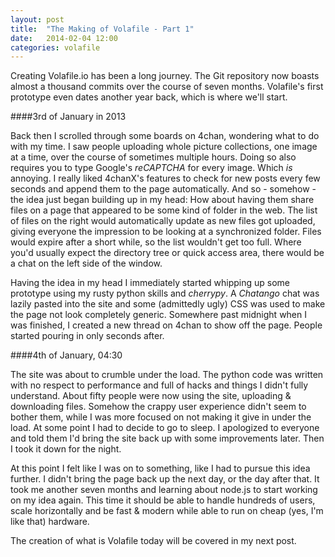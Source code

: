 ```yaml
---
layout: post
title:  "The Making of Volafile - Part 1"
date:   2014-02-04 12:00
categories: volafile
---
```


Creating Volafile.io has been a long journey. The Git repository now boasts almost a
thousand commits over the course of seven months. Volafile's first prototype even dates another year back, which is where we'll start.

####3rd of January in 2013

Back then I scrolled through some boards on 4chan, wondering what to do with my time.
I saw people uploading whole picture collections, one image at a time, over the course 
of sometimes multiple hours. Doing so also requires you to type Google's *reCAPTCHA* for every image.
Which *is* annoying.
I really liked 4chanX's features to check for new posts every few seconds and append 
them to the page automatically. And so - somehow - the idea just began building up in my head: How about 
having them share files on a page that appeared to be some kind of folder in the web.
The list of files on the right would automatically update as new files got uploaded, giving everyone
the impression to be looking at a synchronized folder. Files would expire after a short while, so the
list wouldn't get too full. Where you'd usually expect the directory tree or quick access area, there would 
be a chat on the left side of the window.

Having the idea in my head I immediately started whipping up some prototype using my rusty python skills and *cherrypy*. 
A *Chatango* chat was lazily pasted into the site and some (admittedly ugly) CSS was used to make the page not look completely generic.
Somewhere past midnight when I was finished, I created a new thread on 4chan to show off the page. People started pouring in only seconds after.

####4th of January, 04:30

The site was about to crumble under the load. The python code was written with no respect to performance and full of hacks and 
things I didn't fully understand. About fifty people were now using the site, uploading & downloading files.
Somehow the crappy user experience didn't seem to bother them, while I was more focused on not making it give in under the load.
At some point I had to decide to go to sleep. I apologized to everyone and told them I'd bring the site back up with some improvements later.
Then I took it down for the night.

At this point I felt like I was on to something, like I had to pursue this idea further. I didn't bring the page back up the next day, or the day after that.
It took me another seven months and learning about node.js to start working on my idea again. This time it should be able to handle hundreds of users, scale 
horizontally and be fast & modern while able to run on cheap (yes, I'm like that) hardware. 

The creation of what is Volafile today will be covered in my next post.
